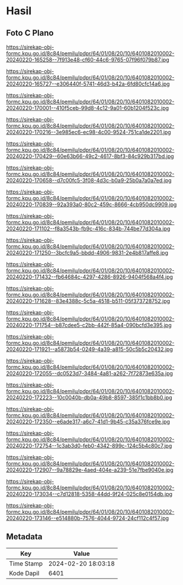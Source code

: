 # Hasil

## Foto C Plano

https://sirekap-obj-formc.kpu.go.id/8c84/pemilu/pdpr/64/01/08/20/10/6401082010002-20240220-165258--7f913e48-cf60-44c6-9765-07f96f079b87.jpg

https://sirekap-obj-formc.kpu.go.id/8c84/pemilu/pdpr/64/01/08/20/10/6401082010002-20240220-165727--e306440f-5741-46d3-b42a-6fd80cfc14a6.jpg

https://sirekap-obj-formc.kpu.go.id/8c84/pemilu/pdpr/64/01/08/20/10/6401082010002-20240220-170001--410f5ceb-99d8-4c12-9a01-60b1204f523c.jpg

https://sirekap-obj-formc.kpu.go.id/8c84/pemilu/pdpr/64/01/08/20/10/6401082010002-20240220-170216--3e985ec6-ec98-4c00-9524-751ca1de2201.jpg

https://sirekap-obj-formc.kpu.go.id/8c84/pemilu/pdpr/64/01/08/20/10/6401082010002-20240220-170429--60e63b66-49c2-4617-8bf3-84c929b317bd.jpg

https://sirekap-obj-formc.kpu.go.id/8c84/pemilu/pdpr/64/01/08/20/10/6401082010002-20240220-170658--d7c00fc5-3f08-4d3c-b0a9-25b0a7a0a7ed.jpg

https://sirekap-obj-formc.kpu.go.id/8c84/pemilu/pdpr/64/01/08/20/10/6401082010002-20240220-170839--92a393a0-80c2-459c-8666-4cb950dc9909.jpg

https://sirekap-obj-formc.kpu.go.id/8c84/pemilu/pdpr/64/01/08/20/10/6401082010002-20240220-171102--f8a3543b-fb9c-416c-834b-744be77d304a.jpg

https://sirekap-obj-formc.kpu.go.id/8c84/pemilu/pdpr/64/01/08/20/10/6401082010002-20240220-171250--3bcfc9a5-bbdd-4906-9831-2e4b817affe8.jpg

https://sirekap-obj-formc.kpu.go.id/8c84/pemilu/pdpr/64/01/08/20/10/6401082010002-20240220-171432--fb64684c-4297-4286-8926-9404f568a4f4.jpg

https://sirekap-obj-formc.kpu.go.id/8c84/pemilu/pdpr/64/01/08/20/10/6401082010002-20240220-171628--83e4388c-5c5a-4518-b511-05f373728752.jpg

https://sirekap-obj-formc.kpu.go.id/8c84/pemilu/pdpr/64/01/08/20/10/6401082010002-20240220-171754--b87cdee5-c2bb-442f-85a4-090bcfd3e395.jpg

https://sirekap-obj-formc.kpu.go.id/8c84/pemilu/pdpr/64/01/08/20/10/6401082010002-20240220-171921--a5873b54-0249-4a39-a815-50c5b5c20432.jpg

https://sirekap-obj-formc.kpu.go.id/8c84/pemilu/pdpr/64/01/08/20/10/6401082010002-20240220-172055--dc0523d7-3484-4a81-a262-7f72873e635a.jpg

https://sirekap-obj-formc.kpu.go.id/8c84/pemilu/pdpr/64/01/08/20/10/6401082010002-20240220-172223--10c0040b-db0a-49b8-8597-385f1c1bb8b0.jpg

https://sirekap-obj-formc.kpu.go.id/8c84/pemilu/pdpr/64/01/08/20/10/6401082010002-20240220-172350--e6ade317-a6c7-41d1-9b45-c35a376fce9e.jpg

https://sirekap-obj-formc.kpu.go.id/8c84/pemilu/pdpr/64/01/08/20/10/6401082010002-20240220-172754--1c3ab3d0-feb0-4342-899c-124c5b4c80c7.jpg

https://sirekap-obj-formc.kpu.go.id/8c84/pemilu/pdpr/64/01/08/20/10/6401082010002-20240220-172907--9a78829e-4aed-404e-a239-51e7fbe9040e.jpg

https://sirekap-obj-formc.kpu.go.id/8c84/pemilu/pdpr/64/01/08/20/10/6401082010002-20240220-173034--c7d12818-5358-44dd-9f24-025c8e0154db.jpg

https://sirekap-obj-formc.kpu.go.id/8c84/pemilu/pdpr/64/01/08/20/10/6401082010002-20240220-173146--e514880b-7576-4044-9724-24cf112c4f57.jpg


## Metadata

| Key        | Value               |
| ---------- | ------------------- |
| Time Stamp | 2024-02-20 18:03:18 |
| Kode Dapil | 6401                |



